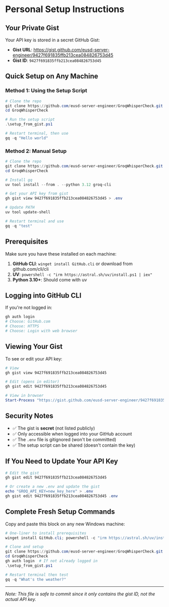 # Personal Setup Instructions

## Your Private Gist

Your API key is stored in a secret GitHub Gist:
- **Gist URL**: https://gist.github.com/eusd-server-engineer/9427f691835ffb213cea084826753d45
- **Gist ID**: `9427f691835ffb213cea084826753d45`

## Quick Setup on Any Machine

### Method 1: Using the Setup Script

```powershell
# Clone the repo
git clone https://github.com/eusd-server-engineer/GroqWhisperCheck.git
cd GroqWhisperCheck

# Run the setup script
.\setup_from_gist.ps1

# Restart terminal, then use
gq -q "Hello world"
```

### Method 2: Manual Setup

```powershell
# Clone the repo
git clone https://github.com/eusd-server-engineer/GroqWhisperCheck.git
cd GroqWhisperCheck

# Install gq
uv tool install --from . --python 3.12 groq-cli

# Get your API key from gist
gh gist view 9427f691835ffb213cea084826753d45 > .env

# Update PATH
uv tool update-shell

# Restart terminal and use
gq -q "test"
```

## Prerequisites

Make sure you have these installed on each machine:
1. **GitHub CLI**: `winget install GitHub.cli` or download from github.com/cli/cli
2. **UV**: `powershell -c "irm https://astral.sh/uv/install.ps1 | iex"`
3. **Python 3.10+**: Should come with uv

## Logging into GitHub CLI

If you're not logged in:
```powershell
gh auth login
# Choose: GitHub.com
# Choose: HTTPS
# Choose: Login with web browser
```

## Viewing Your Gist

To see or edit your API key:
```powershell
# View
gh gist view 9427f691835ffb213cea084826753d45

# Edit (opens in editor)
gh gist edit 9427f691835ffb213cea084826753d45

# View in browser
Start-Process "https://gist.github.com/eusd-server-engineer/9427f691835ffb213cea084826753d45"
```

## Security Notes

- ✅ The gist is **secret** (not listed publicly)
- ✅ Only accessible when logged into your GitHub account
- ✅ The `.env` file is gitignored (won't be committed)
- ✅ The setup script can be shared (doesn't contain the key)

## If You Need to Update Your API Key

```powershell
# Edit the gist
gh gist edit 9427f691835ffb213cea084826753d45

# Or create a new .env and update the gist
echo "GROQ_API_KEY=new_key_here" > .env
gh gist edit 9427f691835ffb213cea084826753d45 .env
```

## Complete Fresh Setup Commands

Copy and paste this block on any new Windows machine:

```powershell
# One-liner to install prerequisites
winget install GitHub.cli; powershell -c "irm https://astral.sh/uv/install.ps1 | iex"

# Clone and setup
git clone https://github.com/eusd-server-engineer/GroqWhisperCheck.git
cd GroqWhisperCheck
gh auth login  # If not already logged in
.\setup_from_gist.ps1

# Restart terminal then test
gq -q "What's the weather?"
```

---

*Note: This file is safe to commit since it only contains the gist ID, not the actual API key.*